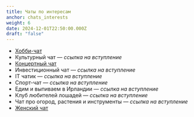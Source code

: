 ```yaml
---
title: Чаты по интересам
anchor: chats_interests
weight: 6
date: 2024-12-01T22:50:00.000Z
draft: "false"
---
```

- [Хобби-чат](https://t.me/irhobby)
- Культурный чат — _ссылка на вступление_
- [Концертный чат](https://t.me/gigrlnd)
- Инвестиционный чат — _ссылка на вступление_
- IT чатик — _ссылка на вступление_
- Спорт-чат — _ссылка на вступление_
- Едим и выпиваем в Ирландии — _ссылка на вступление_
- Клуб любителей лошадей — _ссылка на вступление_
- Чат про огород, растения и инструменты — _ссылка на вступление_
- [Женский чат](https://t.me/womenIE)

